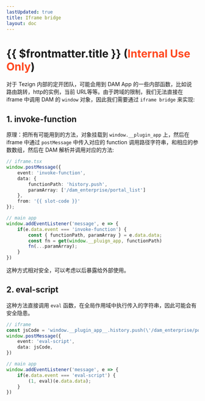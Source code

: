 ```yaml
---
lastUpdated: true
title: Iframe bridge
layout: doc
---
```


# {{ $frontmatter.title }} (<span style="color: ff471e">Internal Use Only</span>)

对于 Tezign 内部的定开团队，可能会用到 DAM App 的一些内部函数，比如说 路由跳转，http的实例，当前 URL等等。由于跨域的限制，我们无法直接在 iframe 中调用 DAM 的 `window` 对象，因此我们需要通过 `iframe bridge` 来实现: 

## 1. invoke-function
原理：把所有可能用到的方法，对象挂载到 `window.__plugin_app` 上，然后在 iframe 中通过 `postMessage` 中传入对应的 function 调用路径字符串，和相应的参数数组，然后在 DAM 解析并调用对应的方法:
```ts
// iframe.tsx
window.postMessage({
    event: 'invoke-function',
    data: {
        functionPath: 'history.push',
        paramArray: ['/dam_enterprise/portal_list']
    },
    from: '{{ slot-code }}'
});

// main app
window.addEventListener('message', e => {
    if(e.data.event === 'invoke-function') {
        const { functionPath, paramArray } = e.data.data;
        const fn = get(window.__pluign_app, functionPath)
        fn(...paramArray);
    }
})
```
这种方式相对安全，可以考虑以后暴露给外部使用。

## 2. eval-script
这种方法直接调用 `eval` 函数，在全局作用域中执行传入的字符串，因此可能会有安全隐患。

```ts
// iframe
const jsCode = 'window.__plugin_app__.history.push(\'/dam_enterprise/portal_list\')'
window.postMessage({
    event: 'eval-script',
    data: jsCode,
})

// main app
window.addEventListener('message', e => {
    if(e.data.event === 'eval-script') {
        (1, eval)(e.data.data);
    }
})

```